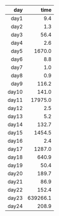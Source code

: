 
|   day |    time |
|------:|---------:
| day1  |     9.4 |
| day2  |     1.3 |
| day3  |    56.4 |
| day4  |     2.6 |
| day5  |  1670.0 |
| day6  |     8.8 |
| day7  |     1.0 |
| day8  |     0.9 |
| day9  |   116.2 |
| day10 |   141.0 |
| day11 | 17975.0 |
| day12 |     2.5 |
| day13 |     5.2 |
| day14 |   132.7 |
| day15 |  1454.5 |
| day16 |     2.4 |
| day17 |  1287.0 |
| day18 |   640.9 |
| day19 |    50.4 |
| day20 |   189.7 |
| day21 |    86.9 |
| day22 |   152.4 |
| day23 | 639266.1 |
| day24 |   208.9 |
